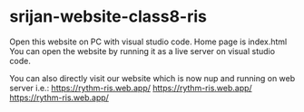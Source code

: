 # srijan-website-class8-ris

Open this website on PC with visual studio code.
Home page is index.html
You can open the website by running it as a live server on visual studio code.

You can also directly visit our website which is now nup and running on web server i.e.:
https://rythm-ris.web.app/
https://rythm-ris.web.app/
https://rythm-ris.web.app/

